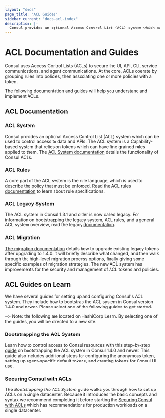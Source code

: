 ```yaml
---
layout: "docs"
page_title: "ACL Guides"
sidebar_current: "docs-acl-index"
description: |-
  Consul provides an optional Access Control List (ACL) system which can be used to control access to data and APIs. Select the following guide for your use case.
---
```


# ACL Documentation and Guides

Consul uses Access Control Lists (ACLs) to secure the UI, API, CLI, service communications, and agent communications. At the core, ACLs operate by grouping rules into policies, then associating one or more policies with a token.

The following documentation and guides will help you understand and implement
ACLs.

## ACL Documentation

### ACL System

Consul provides an optional Access Control List (ACL) system which can be used to control access to data and APIs. The ACL system is a Capability-based system that relies on tokens which can have fine grained rules applied to them. The [ACL System documentation](/docs/acl/acl-system.html) details the functionality of Consul ACLs.

### ACL Rules

A core part of the ACL system is the rule language, which is used to describe the policy that must be enforced. Read the ACL rules [documentation](/docs/acl/acl-rules.html)
to learn about rule specifications. 

### ACL Legacy System

The ACL system in Consul 1.3.1 and older is now called legacy. For information on bootstrapping the legacy system, ACL rules, and a general ACL system overview, read the legacy [documentation](/docs/acl/acl-legacy.html).

### ACL Migration

[The migration documentation](/docs/acl/acl-migrate-tokens.html) details how to upgrade
existing legacy tokens after upgrading to 1.4.0. It will briefly describe what changed, and then walk through the high-level migration process options, finally giving some specific examples of migration strategies. The new ACL system has improvements for the security and management of ACL tokens and policies.

## ACL Guides on Learn

We have several guides for setting up and configuring Consul's ACL system. They include how to bootstrap the ACL system in Consul version 1.4.0 and newer. Please select one of the following guides to get started.

~> Note: the following are located on HashiCorp Learn. By selecting
one of the guides, you will be directed to a new site.

### Bootstrapping the ACL System 

Learn how to control access to Consul resources with this step-by-step [guide](https://learn.hashicorp.com/consul/advanced/day-1-operations/acl-guide) on bootstrapping the ACL system in Consul 1.4.0 and newer. This guide also includes additional steps for configuring the anonymous token, setting up agent-specific default tokens, and creating tokens for Consul UI use. 

### Securing Consul with ACLs

The _Bootstrapping the ACL System_ guide walks you through how to set up ACLs on a single datacenter. Because it introduces the basic concepts and syntax we recommend completing it before starting the [Securing Consul with ACLs](https://learn.hashicorp.com/consul/advanced/day-1-operations/production-acls) which has recommendations for production workloads on a single datacenter.




